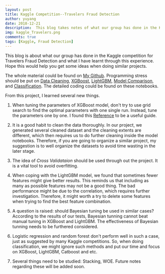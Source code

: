 ```yaml
---
layout: post
title: Kaggle Competition--Travelers Fraud Detection
author: yuyang
date: 2018-12-21
description:  This blog takes notes of what our group has done in the Kaggle competition.
img: kaggle_Travelers.png
comments: true
tags: [Kaggle, Fraud Detection]
---
```


This blog is about what our group has done in the Kaggle competition for Travelers Fraud Detection and what I have learnt through this experience. Hope this would help you get some ideas when doing similar projects.

The whole material could be found on [My Github](https://github.com/yuyang-yy/projects/tree/master/Kaggle_Travelers). Programming stress should be put on [Data Cleaning](https://github.com/yuyang-yy/projects/blob/master/Kaggle_Travelers/notebooks/data_cleaning.ipynb), [XGBoost](https://github.com/yuyang-yy/projects/blob/master/Kaggle_Travelers/notebooks/XGBoost.ipynb), [LightGBM](https://github.com/yuyang-yy/projects/blob/master/Kaggle_Travelers/notebooks/LightGBM.ipynb), [Model Comparison](https://github.com/yuyang-yy/projects/blob/master/Kaggle_Travelers/notebooks/Model_comparison.ipynb), and [Classification](https://github.com/yuyang-yy/projects/blob/master/Kaggle_Travelers/notebooks/Classification.ipynb). The detailed coding could be found on these notebooks.

From this project, I learned several new things.

1. When tuning the parameters of XGBoost model, don't try to use grid search to find the optimal parameters with one single run. Instead, tune the parameters one by one. I found this [Reference](https://www.analyticsvidhya.com/blog/2016/03/complete-guide-parameter-tuning-xgboost-with-codes-python/) to be a useful guide.

2. It is a good habit to clean the data thoroughly. In our project, we generated several cleaned dataset and the cleaning extents are different, which then requires us to do further cleaning inside the model notebooks. Therefore, if you are going to organize a similar project, my suggestion is to well organize the datasets to avoid time wasting in the later stage.

3. The idea of *Cross Validataion* should be used through out the project. It is a vital tool to avoid overfitting.

4. When coping with the LightGBM model, we found that sometimes fewer features might give better results. This reminds us that including as many as possible features may not be a good thing. The bad performance might be due to the correlation, which requires further investigation. Therefore, it might worth a try to delete some features when trying to find the best feature combination.

5. A question is raised: should Bayesian tuning be used in similar cases? According to the results of our tests, Bayesian tunning cannot beat manual tuning in XGBoost and LightGBM. The effectiveness of Bayesian tunning needs to be furthered considered.

6. Logistic regression and random forest don't perform well in such a case, just as suggested by many Kaggle competitions. So, when doing classification, we might ignore such methods and put our time and focus on XGBoost, LightGBM, Catboost and etc.

7. Several things need to be studied: Stacking, WOE. Future notes regarding these will be added soon.


